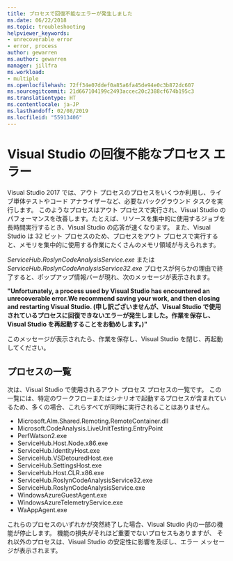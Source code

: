 ```yaml
---
title: プロセスで回復不能なエラーが発生しました
ms.date: 06/22/2018
ms.topic: troubleshooting
helpviewer_keywords:
- unrecoverable error
- error, process
author: gewarren
ms.author: gewarren
manager: jillfra
ms.workload:
- multiple
ms.openlocfilehash: 72ff34e07ddef0a85a6fa45de94e0c3b872dc607
ms.sourcegitcommit: 21d667104199c2493accec20c2388cf674b195c3
ms.translationtype: HT
ms.contentlocale: ja-JP
ms.lasthandoff: 02/08/2019
ms.locfileid: "55913406"
---
```

# <a name="visual-studio-unrecoverable-process-error"></a>Visual Studio の回復不能なプロセス エラー

Visual Studio 2017 では、アウト プロセスのプロセスをいくつか利用し、ライブ単体テストやコード アナライザーなど、必要なバックグラウンド タスクを実行します。 このようなプロセスはアウト プロセスで実行され、Visual Studio のパフォーマンスを改善します。たとえば、リソースを集中的に使用するジョブを長時間実行するとき、Visual Studio の応答が速くなります。 また、Visual Studio は 32 ビット プロセスのため、プロセスをアウト プロセスで実行すると、メモリを集中的に使用する作業にたくさんのメモリ領域が与えられます。

*ServiceHub.RoslynCodeAnalysisService.exe* または *ServiceHub.RoslynCodeAnalysisService32.exe* プロセスが何らかの理由で終了すると、ポップアップ情報バーが現れ、次のメッセージが表示されます。

**"Unfortunately, a process used by Visual Studio has encountered an unrecoverable error.We recommend saving your work, and then closing and restarting Visual Studio. (申し訳ございませんが、Visual Studio で使用されているプロセスに回復できないエラーが発生しました。作業を保存し、Visual Studio を再起動することをお勧めします。)"**

このメッセージが表示されたら、作業を保存し、Visual Studio を閉じ、再起動してください。

## <a name="list-of-processes"></a>プロセスの一覧

次は、Visual Studio で使用されるアウト プロセス プロセスの一覧です。 この一覧には、特定のワークフローまたはシナリオで起動するプロセスが含まれているため、多くの場合、これらすべてが同時に実行されることはありません。

- Microsoft.Alm.Shared.Remoting.RemoteContainer.dll
- Microsoft.CodeAnalysis.LiveUnitTesting.EntryPoint
- PerfWatson2.exe
- ServiceHub.Host.Node.x86.exe
- ServiceHub.IdentityHost.exe
- ServiceHub.VSDetouredHost.exe
- ServiceHub.SettingsHost.exe
- ServiceHub.Host.CLR.x86.exe
- ServiceHub.RoslynCodeAnalysisService32.exe
- ServiceHub.RoslynCodeAnalysisService.exe
- WindowsAzureGuestAgent.exe
- WindowsAzureTelemetryService.exe
- WaAppAgent.exe

これらのプロセスのいずれかが突然終了した場合、Visual Studio 内の一部の機能が停止します。 機能の損失がそれほど重要でないプロセスもありますが、 それ以外のプロセスは、Visual Studio の安定性に影響を及ぼし、エラー メッセージが表示されます。